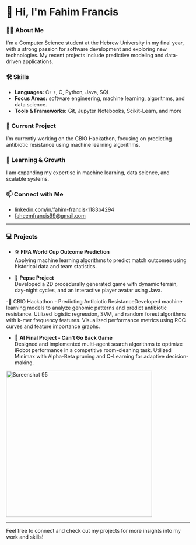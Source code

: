 # 👋 Hi, I'm Fahim Francis

### 👨‍💻 About Me
I'm a Computer Science student at the Hebrew University in my final year, with a strong passion for software development and exploring new technologies. My recent projects include predictive modeling and data-driven applications.

### 🛠️ Skills
- **Languages:** C++, C, Python, Java, SQL
- **Focus Areas:** software engineering, machine learning, algorithms, and data science.
- **Tools & Frameworks:** Git, Jupyter Notebooks, Scikit-Learn, and more

### 📌 Current Project
I’m currently working on the CBIO Hackathon, focusing on predicting antibiotic resistance using machine learning algorithms.

### 🌱 Learning & Growth
I am expanding my expertise in machine learning, data science, and scalable systems.

### 📫 Connect with Me
- [linkedin.com/in/fahim-francis-1183b4294](https://www.linkedin.com/in/fahim-francis-1183b4294/)
- faheemfrancis99@gmail.com

---

### 💻 Projects

- ⚽ **FIFA World Cup Outcome Prediction**  
  Applying machine learning algorithms to predict match outcomes using historical data and team statistics.

- 🌲 **Pepse Project**  
  Developed a 2D procedurally generated game with dynamic terrain, day-night cycles, and an interactive player avatar using Java.

-🧬 CBIO Hackathon - Predicting Antibiotic ResistanceDeveloped machine learning models to analyze genomic patterns and predict antibiotic resistance. Utilized logistic regression, SVM, and random forest algorithms with k-mer frequency features. Visualized performance metrics using ROC curves and feature importance graphs.

- 🤖 **AI Final Project - Can't Go Back Game**  
  Designed and implemented multi-agent search algorithms to optimize iRobot performance in a competitive room-cleaning task. Utilized Minimax with Alpha-Beta pruning and Q-Learning for adaptive decision-making.  
 <div align="left">
  <img src="https://github.com/user-attachments/assets/cbe98d8e-2ab5-4d66-8bce-b65927c2f983" alt="Screenshot 95" width="400px">
</div>

---

Feel free to connect and check out my projects for more insights into my work and skills!
